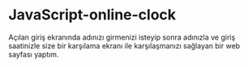 # JavaScript-online-clock

Açılan giriş ekranında   adınızı girmenizi  isteyip sonra adınızla ve giriş saatinizle size bir karşılama ekranı ile karşılaşmanızı sağlayan bir web sayfası yaptım.
